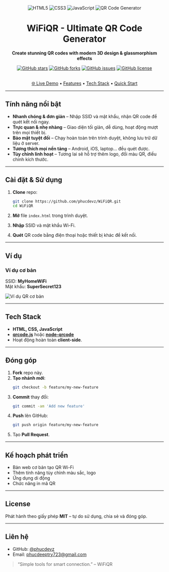<div align="center">
  <img src="https://img.shields.io/badge/HTML5-E34F26?style=for-the-badge&logo=html5&logoColor=white" alt="HTML5">
  <img src="https://img.shields.io/badge/CSS3-1572B6?style=for-the-badge&logo=css3&logoColor=white" alt="CSS3">
  <img src="https://img.shields.io/badge/JavaScript-F7DF1E?style=for-the-badge&logo=javascript&logoColor=black" alt="JavaScript">
  <img src="https://img.shields.io/badge/QR--Code-Generator-00C851?style=for-the-badge&logo=qr-code&logoColor=white" alt="QR Code Generator">
</div>

<div align="center">
  <h1> WiFiQR - Ultimate QR Code Generator</h1>
  <p><strong>Create stunning QR codes with modern 3D design & glassmorphism effects</strong></p>
  
  [![GitHub stars](https://img.shields.io/github/stars/yourusername/WiFiQR?style=social)](https://github.com/yourusername/WiFiQR/stargazers)
  [![GitHub forks](https://img.shields.io/github/forks/yourusername/WiFiQR?style=social)](https://github.com/yourusername/WiFiQR/network/members)
  [![GitHub issues](https://img.shields.io/github/issues/yourusername/WiFiQR)](https://github.com/yourusername/WiFiQR/issues)
  [![GitHub license](https://img.shields.io/github/license/yourusername/WiFiQR)](https://github.com/yourusername/WiFiQR/blob/main/LICENSE)
  
  <br>
  <a href="">🌐 Live Demo</a> • 
  <a href="#features">Features</a> • 
  <a href="#tech-stack">Tech Stack</a> • 
  <a href="#getting-started">Quick Start</a>
</div>


---

## Tính năng nổi bật

- **Nhanh chóng & đơn giản** – Nhập SSID và mật khẩu, nhận QR code để quét kết nối ngay.
- **Trực quan & nhẹ nhàng** – Giao diện tối giản, dễ dùng, hoạt động mượt trên mọi thiết bị.
- **Bảo mật tuyệt đối** – Chạy hoàn toàn trên trình duyệt, không lưu trữ dữ liệu ở server.
- **Tương thích mọi nền tảng** – Android, iOS, laptop… đều quét được.
- **Tùy chỉnh linh hoạt** – Tương lai sẽ hỗ trợ thêm logo, đổi màu QR, điều chỉnh kích thước.

---

## Cài đặt & Sử dụng

1. **Clone** repo:
   ```bash
   git clone https://github.com/phucdevz/WiFiQR.git
   cd WiFiQR
   ```

2. **Mở** file `index.html` trong trình duyệt.

3. **Nhập** SSID và mật khẩu Wi-Fi.

4. **Quét** QR code bằng điện thoại hoặc thiết bị khác để kết nối.

---

## Ví dụ

### Ví dụ cơ bản
SSID: **MyHomeWiFi**  
Mật khẩu: **SuperSecret123**

![Ví dụ QR cơ bản](assets/example-basic.png)

---

## Tech Stack

- **HTML, CSS, JavaScript**
- **[qrcode.js](https://github.com/davidshimjs/qrcodejs)** hoặc **[node-qrcode](https://github.com/soldair/node-qrcode)**
- Hoạt động hoàn toàn **client-side**.

---

## Đóng góp

1. **Fork** repo này.
2. **Tạo nhánh mới**:
   ```bash
   git checkout -b feature/my-new-feature
   ```
3. **Commit** thay đổi:
   ```bash
   git commit -am 'Add new feature'
   ```
4. **Push** lên GitHub:
   ```bash
   git push origin feature/my-new-feature
   ```
5. Tạo **Pull Request**.

---

## Kế hoạch phát triển

- Bản web cơ bản tạo QR Wi-Fi
- Thêm tính năng tùy chỉnh màu sắc, logo
- Ứng dụng di động
- Chức năng in mã QR

---

## License

Phát hành theo giấy phép **MIT** – tự do sử dụng, chia sẻ và đóng góp.

---

## Liên hệ

- GitHub: [@phucdevz](https://github.com/phucdevz)
- Email: phucdeeptry723@gmail.com

> “Simple tools for smart connection.” – WiFiQR
